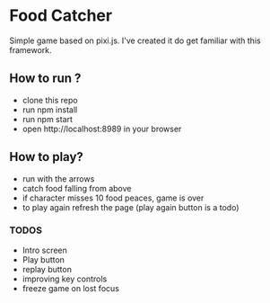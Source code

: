 # Food Catcher

Simple game based on pixi.js. I've created it do get familiar with this framework.

## How to run ?

- clone this repo
- run npm install
- run npm start
- open http://localhost:8989 in your browser

## How to play?

- run with the arrows
- catch food falling from above
- if character misses 10 food peaces, game is over
- to play again refresh the page (play again button is a todo)

### TODOS

- Intro screen
- Play button
- replay button
- improving key controls
- freeze game on lost focus
